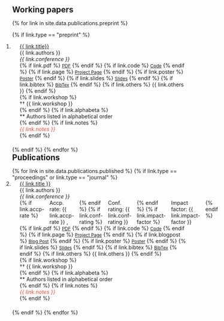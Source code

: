 
<div class="publications">
<ol class="bibliography">


<h2 id="publications" style="margin: -30px 0px 15px;">Working papers</h2>

{% for link in site.data.publications.preprint %}

{% if link.type == "preprint" %}
<li>
<div class="pub-row">
  <div class="col-sm-9" style="position: relative;padding-right: 15px;padding-left: 20px;">
      <div class="title">
        <a href="{{ link.pdf }}" target="_blank" rel="noopener">{{ link.title}}</a>
      </div>
      <div class="author">{{ link.authors }}</div>
      <div class="periodical"><em>{{ link.conference }}</em></div>
    <div class="links">
      {% if link.pdf %} 
      <a href="{{ link.pdf }}" class="btn btn-sm z-depth-0" role="button" target="_blank" style="font-size:12px;">PDF</a>
      {% endif %}
      {% if link.code %} 
      <a href="{{ link.code }}" class="btn btn-sm z-depth-0" role="button" target="_blank" style="font-size:12px;">Code</a>
      {% endif %}
      {% if link.page %} 
      <a href="{{ link.page }}" class="btn btn-sm z-depth-0" role="button" target="_blank" style="font-size:12px;">Project Page</a>
      {% endif %}
      {% if link.poster %} 
        <a href="{{ link.poster }}" class="btn btn-sm z-depth-0" role="button" target="_blank" style="font-size:12px;">Poster</a>
      {% endif %}
      {% if link.slides %} 
        <a href="{{ link.slides }}" class="btn btn-sm z-depth-0" role="button" target="_blank" style="font-size:12px;">Slides</a>
      {% endif %}
      {% if link.bibtex %} 
      <a href="{{ link.bibtex }}" class="btn btn-sm z-depth-0" role="button" target="_blank" style="font-size:12px;">BibTex</a>
      {% endif %}
      {% if link.others %} 
      {{ link.others }}
      {% endif %}
    </div>
    {% if link.workshop %}
      <div class="workshop">††  {{ link.workshop }}</div>
    {% endif %}
    {% if link.alphabeta %}
      <div class="alphabeta">** Authors listed in alphabetical order</div>
    {% endif %}
    {% if link.notes %}
      <div class="notes"> <i style ="color:#e74d3c">{{ link.notes }}</i></div>
    {% endif %}
  </div>
</div>
</li>
<div style="margin-top: 1.5em;"></div>
{% endif %}
{% endfor %}


<h2 id="publications" style="margin: 0px 0px 15px;">Publications</h2>
{% for link in site.data.publications.published %}
{% if link.type == "proceedings" or link.type == "journal" %}
<li>
<div class="pub-row">
  <div class="col-sm-9" style="position: relative;padding-right: 15px;padding-left: 20px;">
     <div class="title"><a href="{{ link.pdf }}" target="_blank" rel="noopener">{{ link.title }}</a> </div>
     <div class="author">{{ link.authors }}</div>
     <div class="periodical"><em>{{ link.conference }}</em> </div>
     <div style="display: flex; gap: 1em;">
         {% if link.accp-rate %}
           <div class="rate">Accp. rate: {{ link.accp-rate }} ,</div>
         {% endif %}
         {% if link.conf-rating %}
           <div class="conf">Conf. rating: {{ link.conf-rating }}</div>
         {% endif %}
         {% if link.impact-factor %}
           <div class="journal">Impact factor: {{ link.impact-factor }}</div>
         {% endif %}
    </div>
    <div class="links">
      {% if link.pdf %} 
        <a href="{{ link.pdf }}" class="btn btn-sm z-depth-0" role="button" target="_blank" style="font-size:12px;">PDF</a>
      {% endif %}
      {% if link.code %} 
        <a href="{{ link.code }}" class="btn btn-sm z-depth-0" role="button" target="_blank" style="font-size:12px;">Code</a>
      {% endif %}
      {% if link.page %} 
        <a href="{{ link.page }}" class="btn btn-sm z-depth-0" role="button" target="_blank" style="font-size:12px;">Project Page</a>
      {% endif %}
      {% if link.blogpost %}
        <a href="{{ link.blogpost }}" class="btn btn-sm z-depth-0" role="button" target="_blank"
style="font-size:12px;">Blog Post</a>
      {% endif %}
      {% if link.poster %} 
        <a href="{{ link.poster }}" class="btn btn-sm z-depth-0" role="button" target="_blank" style="font-size:12px;">Poster</a>
      {% endif %}
      {% if link.slides %} 
        <a href="{{ link.slides }}" class="btn btn-sm z-depth-0" role="button" target="_blank" style="font-size:12px;">Slides</a>
      {% endif %}
      {% if link.bibtex %} 
        <a href="{{ link.bibtex }}" class="btn btn-sm z-depth-0" role="button" target="_blank" style="font-size:12px;">BibTex</a>
      {% endif %}
      {% if link.others %} 
        {{ link.others }}
      {% endif %}
    </div>
    {% if link.workshop %}
      <div class="workshop">††  {{ link.workshop }}</div>
    {% endif %}
    {% if link.alphabeta %}
      <div class="alphabeta">** Authors listed in alphabetical order</div>
    {% endif %}
    {% if link.notes %}
      <div class="notes"> <i style ="color:#e74d3c">{{ link.notes }}</i></div>
    {% endif %}
  </div>
</div>
</li>
<div style="margin-top: 1.5em;"></div>
{% endif %}
{% endfor %}




</ol>
</div>

